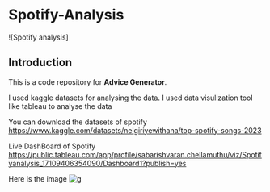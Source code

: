# **Spotify-Analysis**

![Spotify analysis]


## **Introduction**

This is a code repository for **Advice Generator**.

I used kaggle datasets for analysing the data. I used data visulization tool like tableau to analyse the data

You can download the datasets of spotify
https://www.kaggle.com/datasets/nelgiriyewithana/top-spotify-songs-2023

Live DashBoard of Spotify
https://public.tableau.com/app/profile/sabarishvaran.chellamuthu/viz/Spotifyanalysis_17109406354090/Dashboard1?publish=yes

Here is the image
![g](https://github.com/G3-67/Spotify-analysis/assets/86972845/d7ea6610-fb2d-44d3-a518-36b9ff18759d)
